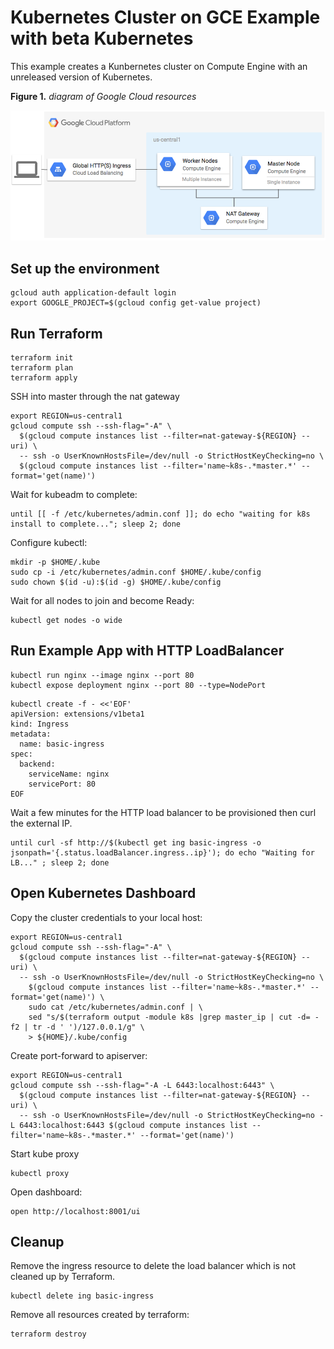 # Kubernetes Cluster on GCE Example with beta Kubernetes

This example creates a Kunbernetes cluster on Compute Engine with an unreleased version of Kubernetes.

**Figure 1.** *diagram of Google Cloud resources*

![architecture diagram](./diagram.png)

## Set up the environment

```
gcloud auth application-default login
export GOOGLE_PROJECT=$(gcloud config get-value project)
```

## Run Terraform

```
terraform init
terraform plan
terraform apply
```

SSH into master through the nat gateway

```
export REGION=us-central1
gcloud compute ssh --ssh-flag="-A" \
  $(gcloud compute instances list --filter=nat-gateway-${REGION} --uri) \
  -- ssh -o UserKnownHostsFile=/dev/null -o StrictHostKeyChecking=no \
  $(gcloud compute instances list --filter='name~k8s-.*master.*' --format='get(name)')
```

Wait for kubeadm to complete:

```
until [[ -f /etc/kubernetes/admin.conf ]]; do echo "waiting for k8s install to complete..."; sleep 2; done
```

Configure kubectl:

```
mkdir -p $HOME/.kube
sudo cp -i /etc/kubernetes/admin.conf $HOME/.kube/config
sudo chown $(id -u):$(id -g) $HOME/.kube/config
```

Wait for all nodes to join and become Ready:

```
kubectl get nodes -o wide
```

## Run Example App with HTTP LoadBalancer

```
kubectl run nginx --image nginx --port 80
kubectl expose deployment nginx --port 80 --type=NodePort
```

```
kubectl create -f - <<'EOF'
apiVersion: extensions/v1beta1
kind: Ingress
metadata:
  name: basic-ingress
spec:
  backend:
    serviceName: nginx
    servicePort: 80
EOF
```

Wait a few minutes for the HTTP load balancer to be provisioned then curl the external IP.

```
until curl -sf http://$(kubectl get ing basic-ingress -o jsonpath='{.status.loadBalancer.ingress..ip}'); do echo "Waiting for LB..." ; sleep 2; done
```

## Open Kubernetes Dashboard

Copy the cluster credentials to your local host:

```
export REGION=us-central1
gcloud compute ssh --ssh-flag="-A" \
  $(gcloud compute instances list --filter=nat-gateway-${REGION} --uri) \
  -- ssh -o UserKnownHostsFile=/dev/null -o StrictHostKeyChecking=no \
    $(gcloud compute instances list --filter='name~k8s-.*master.*' --format='get(name)') \
    sudo cat /etc/kubernetes/admin.conf | \
    sed "s/$(terraform output -module k8s |grep master_ip | cut -d= -f2 | tr -d ' ')/127.0.0.1/g" \
    > ${HOME}/.kube/config
```

Create port-forward to apiserver:

```
export REGION=us-central1
gcloud compute ssh --ssh-flag="-A -L 6443:localhost:6443" \
  $(gcloud compute instances list --filter=nat-gateway-${REGION} --uri) \
  -- ssh -o UserKnownHostsFile=/dev/null -o StrictHostKeyChecking=no -L 6443:localhost:6443 $(gcloud compute instances list --filter='name~k8s-.*master.*' --format='get(name)')
```

Start kube proxy

```
kubectl proxy
```

Open dashboard:

```
open http://localhost:8001/ui
```

## Cleanup

Remove the ingress resource to delete the load balancer which is not cleaned up by Terraform.

```
kubectl delete ing basic-ingress
```

Remove all resources created by terraform:

```
terraform destroy
```
